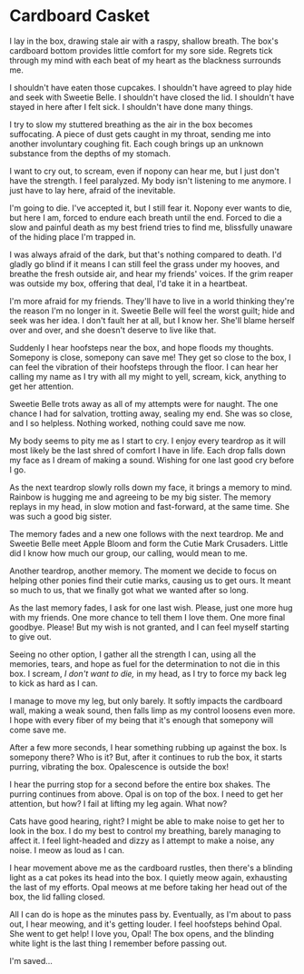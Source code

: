 # Cardboard Casket

I lay in the box, drawing stale air with a raspy, shallow breath. The box's cardboard bottom provides little comfort for my sore side. Regrets tick through my mind with each beat of my heart as the blackness surrounds me.

I shouldn't have eaten those cupcakes. I shouldn't have agreed to play hide and seek with Sweetie Belle. I shouldn't have closed the lid. I shouldn't have stayed in here after I felt sick. I shouldn't have done many things.

I try to slow my stuttered breathing as the air in the box becomes suffocating. A piece of dust gets caught in my throat, sending me into another involuntary coughing fit. Each cough brings up an unknown substance from the depths of my stomach.

I want to cry out, to scream, even if nopony can hear me, but I just don't have the strength. I feel paralyzed. My body isn't listening to me anymore. I just have to lay here, afraid of the inevitable.

I'm going to die. I've accepted it, but I still fear it. Nopony ever wants to die, but here I am, forced to endure each breath until the end. Forced to die a slow and painful death as my best friend tries to find me, blissfully unaware of the hiding place I'm trapped in.

I was always afraid of the dark, but that's nothing compared to death. I'd gladly go blind if it means I can still feel the grass under my hooves, and breathe the fresh outside air, and hear my friends' voices. If the grim reaper was outside my box, offering that deal, I'd take it in a heartbeat.

I'm more afraid for my friends. They'll have to live in a world thinking they're the reason I'm no longer in it. Sweetie Belle will feel the worst guilt; hide and seek was her idea. I don't fault her at all, but I know her. She'll blame herself over and over, and she doesn't deserve to live like that.

Suddenly I hear hoofsteps near the box, and hope floods my thoughts. Somepony is close, somepony can save me! They get so close to the box, I can feel the vibration of their hoofsteps through the floor. I can hear her calling my name as I try with all my might to yell, scream, kick, anything to get her attention.

Sweetie Belle trots away as all of my attempts were for naught. The one chance I had for salvation, trotting away, sealing my end. She was so close, and I so helpless. Nothing worked, nothing could save me now.

My body seems to pity me as I start to cry. I enjoy every teardrop as it will most likely be the last shred of comfort I have in life. Each drop falls down my face as I dream of making a sound. Wishing for one last good cry before I go.

As the next teardrop slowly rolls down my face, it brings a memory to mind. Rainbow is hugging me and agreeing to be my big sister. The memory replays in my head, in slow motion and fast-forward, at the same time. She was such a good big sister.

The memory fades and a new one follows with the next teardrop. Me and Sweetie Belle meet Apple Bloom and form the Cutie Mark Crusaders. Little did I know how much our group, our calling, would mean to me.

Another teardrop, another memory. The moment we decide to focus on helping other ponies find their cutie marks, causing us to get ours. It meant so much to us, that we finally got what we wanted after so long.

As the last memory fades, I ask for one last wish. Please, just one more hug with my friends. One more chance to tell them I love them. One more final goodbye. Please! But my wish is not granted, and I can feel myself starting to give out.

Seeing no other option, I gather all the strength I can, using all the memories, tears, and hope as fuel for the determination to not die in this box. I scream, *I don't want to die,* in my head, as I try to force my back leg to kick as hard as I can.

I manage to move my leg, but only barely. It softly impacts the cardboard wall, making a weak sound, then falls limp as my control loosens even more. I hope with every fiber of my being that it's enough that somepony will come save me.

After a few more seconds, I hear something rubbing up against the box. Is somepony there? Who is it? But, after it continues to rub the box, it starts purring, vibrating the box. Opalescence is outside the box!

I hear the purring stop for a second before the entire box shakes. The purring continues from above. Opal is on top of the box. I need to get her attention, but how? I fail at lifting my leg again. What now?

Cats have good hearing, right? I might be able to make noise to get her to look in the box. I do my best to control my breathing, barely managing to affect it. I feel light-headed and dizzy as I attempt to make a noise, any noise. I meow as loud as I can.

I hear movement above me as the cardboard rustles, then there's a blinding light as a cat pokes its head into the box. I quietly meow again, exhausting the last of my efforts. Opal meows at me before taking her head out of the box, the lid falling closed.

All I can do is hope as the minutes pass by. Eventually, as I'm about to pass out, I hear meowing, and it's getting louder. I feel hoofsteps behind Opal. She went to get help! I love you, Opal! The box opens, and the blinding white light is the last thing I remember before passing out.

I'm saved…
